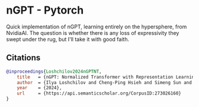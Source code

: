 # nGPT - Pytorch

Quick implementation of nGPT, learning entirely on the hypersphere, from NvidiaAI. The question is whether there is any loss of expressivity they swept under the rug, but I'll take it with good faith.

## Citations

```bibtex
@inproceedings{Loshchilov2024nGPTNT,
    title   = {nGPT: Normalized Transformer with Representation Learning on the Hypersphere},
    author  = {Ilya Loshchilov and Cheng-Ping Hsieh and Simeng Sun and Boris Ginsburg},
    year    = {2024},
    url     = {https://api.semanticscholar.org/CorpusID:273026160}
}
```
